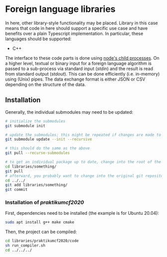 # Foreign language libraries

In here, other library-style functionality may be placed. Library in this case means that code in here should support a specific use case and have benefits over a plain Typescript implementation. In particular, these languages should be supported:
- C++

The interface to these code parts is done using [node's child processes](https://nodejs.org/docs/latest/api/child_process.html). On a higher level, textual or binary input for a foreign language algorithm is passed to a sub-process via standard input (*stdin*) and the result is read from standard output (*stdout*). This can be done efficiently (i.e. in-memory) using (Unix) pipes. The data exchange format is either JSON or CSV depending on the structure of the data.

## Installation

Generally, the individual submodules may need to be updated:

```bash
# initialize the submodules
git submodule init

# update the submodules; this might be repeated if changes are made to the required version
git submodule update --init --recursive

# this should do the same as the above
git pull --recurse-submodules

# to get an individual package up to date, change into the root of the git submodule and simply invoke
cd libraries/something/
git pull
# afterward, you probably want to change into the original git repository and commit the change to the parent repository
cd ../../
git add libraries/something/
git commit
```

### Installation of *praktikumcf2020*

First, dependencies need to be installed (the example is for Ubuntu 20.04):

```bash
sudo apt install g++ make cmake
```

Then, the project can be compiled:

```bash
cd libraries/praktikumcf2020/code
sh run_compiler.sh
cd ../../../
```
